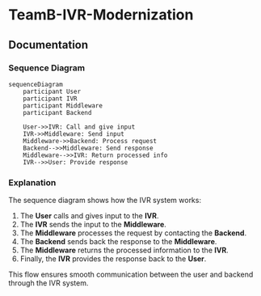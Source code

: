 # TeamB-IVR-Modernization
## Documentation

### Sequence Diagram

```mermaid
sequenceDiagram
    participant User
    participant IVR
    participant Middleware
    participant Backend

    User->>IVR: Call and give input
    IVR->>Middleware: Send input
    Middleware->>Backend: Process request
    Backend-->>Middleware: Send response
    Middleware-->>IVR: Return processed info
    IVR-->>User: Provide response
```

### Explanation
The sequence diagram shows how the IVR system works:
1. The **User** calls and gives input to the **IVR**.
2. The **IVR** sends the input to the **Middleware**.
3. The **Middleware** processes the request by contacting the **Backend**.
4. The **Backend** sends back the response to the **Middleware**.
5. The **Middleware** returns the processed information to the **IVR**.
6. Finally, the **IVR** provides the response back to the **User**.

This flow ensures smooth communication between the user and backend through the IVR system.
